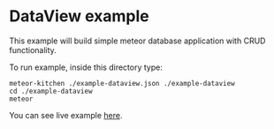 DataView example
================

This example will build simple meteor database application with CRUD functionality.

To run example, inside this directory type:

```
meteor-kitchen ./example-dataview.json ./example-dataview
cd ./example-dataview
meteor
```

You can see live example <a href="http://generator-dataview.meteor.com" target="_blank">here</a>.
